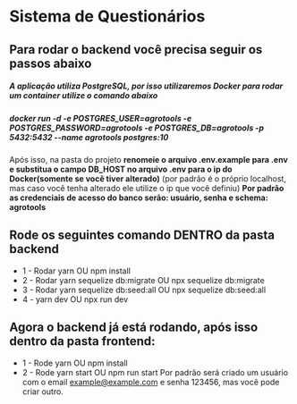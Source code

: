 # Sistema de Questionários

## Para rodar o backend você precisa seguir os passos abaixo

##### A aplicação utiliza PostgreSQL, por isso utilizaremos Docker para rodar um container utilize o comando abaixo

##### docker run -d -e POSTGRES_USER=agrotools -e POSTGRES_PASSWORD=agrotools -e POSTGRES_DB=agrotools -p 5432:5432 --name agrotools postgres:10 

Após isso, na pasta do projeto **renomeie o arquivo .env.example para .env e substitua o campo DB_HOST no arquivo .env para o ip do Docker(somente se você tiver alterado)** 
(por padrão é o próprio localhost, mas caso você tenha alterado ele utilize o ip que você definiu)
**Por padrão as credenciais de acesso do banco serão: usuário, senha e schema: agrotools**

## Rode os seguintes comando DENTRO da pasta backend 

- 1 - Rodar yarn OU npm install
- 2 - Rodar yarn sequelize db:migrate OU npx sequelize db:migrate
- 3 - Rodar yarn sequelize db:seed:all OU npx sequelize db:seed:all  
- 4 - yarn dev OU npx run dev

## Agora o backend já está rodando, após isso dentro da pasta frontend: 
- 1 - Rode yarn OU npm install
- 2 - Rode yarn start OU npm run start
Por padrão será criado um usuário com o email example@example.com e senha 123456, mas você pode criar outro.
